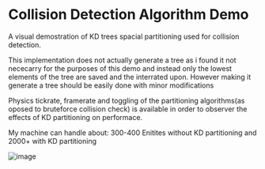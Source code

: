 # Collision Detection Algorithm Demo
 A visual demostration of KD trees spacial partitioning used for collision detection.

 This implementation does not actually generate a tree as i found it not nececarry for the purposes of this demo and instead only the lowest elements of the tree are saved and the interrated upon. However making it generate a tree should be easily done with minor modifications 

Physics tickrate, framerate and toggling of the partitioning algorithms(as oposed to bruteforce collision check) is available in order to observer the effects of KD partitioning on performace.

My machine can handle about:
300-400 Enitites without KD partitioning
and 2000+ with KD partitioning
 
![image](https://user-images.githubusercontent.com/20630248/147418948-806cc019-d2b9-48e1-b5bc-1209edd7a21b.png)
